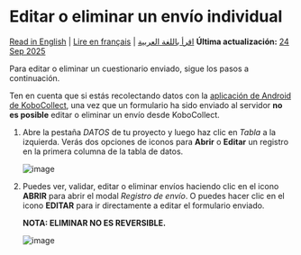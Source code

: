 # Editar o eliminar un envío individual
<a href="../howto_edit_single_submissions.html">Read in English</a> | <a href="../fr/howto_edit_single_submissions.html">Lire en français</a> | <a href="../ar/howto_edit_single_submissions.html">اقرأ باللغة العربية</a>
**Última actualización:** <a href="https://github.com/kobotoolbox/docs/blob/f589f03c4b5a79d431edbeaa09ac5f3141431cc4/source/howto_edit_single_submissions.md" class="reference">24 Sep 2025</a>

Para editar o eliminar un cuestionario enviado, sigue los pasos a continuación.

Ten en cuenta que si estás recolectando datos con la [aplicación de Android de KoboCollect](https://support.kobotoolbox.org/data_collection_kobocollect.html), una vez que un formulario ha sido enviado al servidor **no es posible** editar o eliminar un envío desde KoboCollect.

1. Abre la pestaña _DATOS_ de tu proyecto y luego haz clic en _Tabla_ a la izquierda.
   Verás dos opciones de iconos para **Abrir** o **Editar** un registro en la
   primera columna de la tabla de datos.

    ![image](/images/howto_edit_single_submissions/data.jpg)

2. Puedes ver, validar, editar o eliminar envíos haciendo clic en el icono **ABRIR**
   para abrir el modal _Registro de envío_. O puedes hacer clic en el icono **EDITAR**
   para ir directamente a editar el formulario enviado.

    **NOTA: ELIMINAR NO ES REVERSIBLE.**

    ![image](/images/howto_edit_single_submissions/edit.jpg)